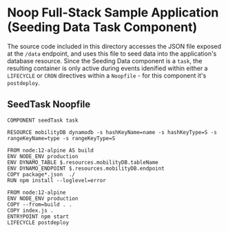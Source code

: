 # Noop Full-Stack Sample Application (Seeding Data Task Component)

The source code included in this directory accesses the JSON file exposed at the `/data` endpoint, and uses this file to seed data into the application's database resource. Since the Seeding Data component is a `task`, the resulting container is only active during events idenified within either a `LIFECYCLE` or `CRON` directives within a `Noopfile` - for this component it's `postdeploy`.

## SeedTask Noopfile
```
COMPONENT seedTask task

RESOURCE mobilityDB dynamodb -s hashKeyName=name -s hashKeyType=S -s rangeKeyName=type -s rangeKeyType=S

FROM node:12-alpine AS build
ENV NODE_ENV production
ENV DYNAMO_TABLE $.resources.mobilityDB.tableName
ENV DYNAMO_ENDPOINT $.resources.mobilityDB.endpoint
COPY package*.json  ./
RUN npm install --loglevel=error

FROM node:12-alpine
ENV NODE_ENV production
COPY --from=build . .
COPY index.js .
ENTRYPOINT npm start
LIFECYCLE postdeploy
```